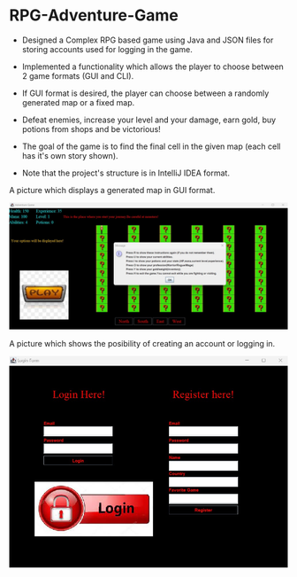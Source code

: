 # RPG-Adventure-Game
- Designed a Complex RPG based game using Java and JSON files for storing accounts used for logging in the game.

- Implemented a functionality which allows the player to choose between 2 game formats (GUI and CLI).

- If GUI format is desired, the player can choose between a randomly generated map or a fixed map.

- Defeat enemies, increase your level and your damage, earn gold, buy potions from shops and be victorious!

- The goal of the game is to find the final cell in the given map (each cell has it's own story shown).

- Note that the project's structure is in IntelliJ IDEA format.

A picture which displays a generated map in GUI format.

![My Image](RPG_GUI.jpg)

A picture which shows the posibility of creating an account or logging in.

![My Image](RPG_log_in.jpg)
